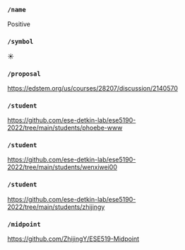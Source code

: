 ### `/name`
Positive
### `/symbol`
☀️
### `/proposal`
https://edstem.org/us/courses/28207/discussion/2140570
### `/student`
https://github.com/ese-detkin-lab/ese5190-2022/tree/main/students/phoebe-www
### `/student`
https://github.com/ese-detkin-lab/ese5190-2022/tree/main/students/wenxiwei00
### `/student`
https://github.com/ese-detkin-lab/ese5190-2022/tree/main/students/zhijingy
### `/midpoint`
https://github.com/ZhijingY/ESE519-Midpoint
